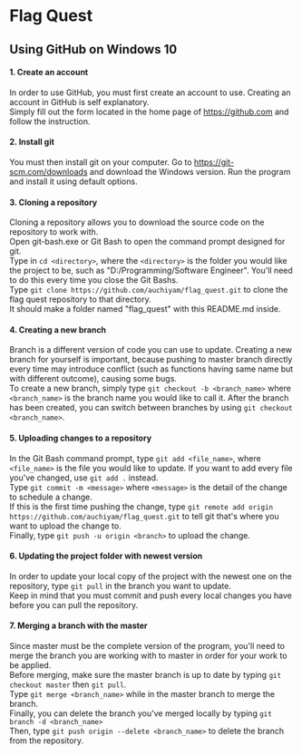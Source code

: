 # Flag Quest

## Using GitHub on Windows 10

#### 1. Create an account
In order to use GitHub, you must first create an account to use.  Creating an account in GitHub is self explanatory.  <br />
Simply fill out the form located in the home page of https://github.com and follow the instruction.  <br />

#### 2.  Install git
You must then install git on your computer.  Go to https://git-scm.com/downloads and download the Windows version.  Run the program and install it using default options.  <br />

#### 3.  Cloning a repository
Cloning a repository allows you to download the source code on the repository to work with.  <br />
Open git-bash.exe or Git Bash to open the command prompt designed for git.  <br />
Type in `cd <directory>`, where the `<directory>` is the folder you would like the project to be, such as "D:/Programming/Software Engineer".   You'll need to do this every time you close the Git Bashs.  <br />
Type `git clone https://github.com/auchiyam/flag_quest.git` to clone the flag quest repository to that directory.  <br />
It should make a folder named "flag_quest" with this README.md inside.  <br />

#### 4.  Creating a new branch
Branch is a different version of code you can use to update.  Creating a new branch for yourself is important, because pushing to master branch directly every time may introduce conflict (such as functions having same name but with different outcome), causing some bugs.  <br />
To create a new branch, simply type `git checkout -b <branch_name>` where `<branch_name>` is the branch name you would like to call it.  After the branch has been created, you can switch between branches by using `git checkout <branch_name>`.  <br />

#### 5.  Uploading changes to a repository
In the Git Bash command prompt, type `git add <file_name>`, where `<file_name>` is the file you would like to update.  If you want to add every file you've changed, use `git add .` instead.  <br />
Type `git commit -m <message>` where `<message>` is the detail of the change to schedule a change.  <br />
If this is the first time pushing the change, type `git remote add origin https://github.com/auchiyam/flag_quest.git` to tell git that's where you want to upload the change to.  <br />
Finally, type `git push -u origin <branch>` to upload the change.  <br />

#### 6.  Updating the project folder with newest version
In order to update your local copy of the project with the newest one on the repository, type `git pull` in the branch you want to update.  <br />
Keep in mind that you must commit and push every local changes you have before you can pull the repository.  <br />

#### 7.  Merging a branch with the master
Since master must be the complete version of the program, you'll need to merge the branch you are working with to master in order for your work to be applied.  <br />
Before merging, make sure the master branch is up to date by typing `git checkout master` then `git pull`.  <br />
Type `git merge <branch_name>` while in the master branch to merge the branch.  <br />
Finally, you can delete the branch you've merged locally by typing `git branch -d <branch_name>`  <br />
Then, type `git push origin --delete <branch_name>` to delete the branch from the repository.
